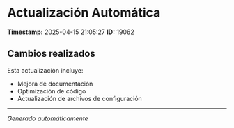 # Actualización Automática

**Timestamp:** 2025-04-15 21:05:27
**ID:** 19062

## Cambios realizados

Esta actualización incluye:
- Mejora de documentación
- Optimización de código
- Actualización de archivos de configuración

---
*Generado automáticamente*
